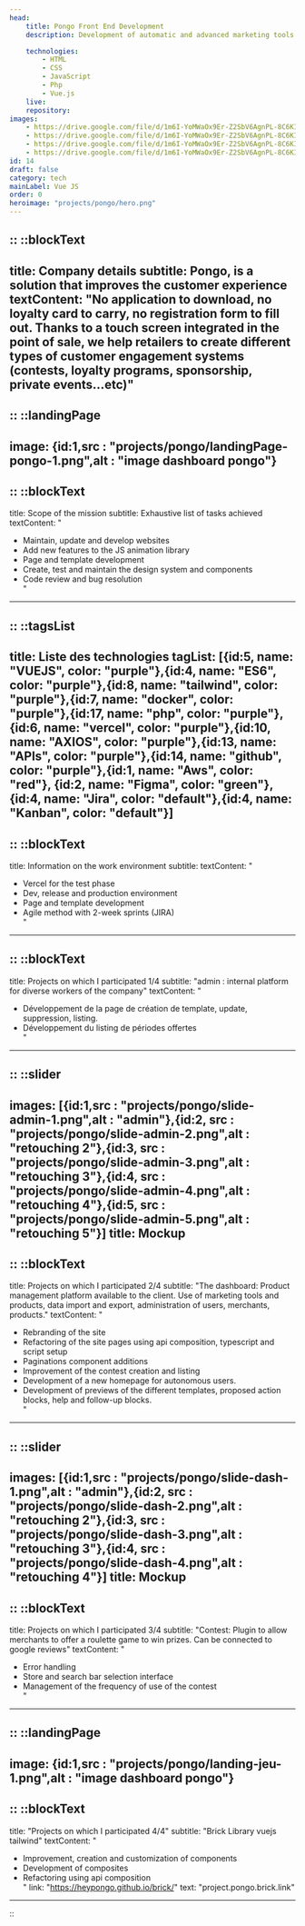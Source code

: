 ```yaml
---
head:
    title: Pongo Front End Development
    description: Development of automatic and advanced marketing tools.

    technologies: 
        - HTML
        - CSS
        - JavaScript
        - Php
        - Vue.js
    live: 
    repository: 
images:
    - https://drive.google.com/file/d/1m6I-YoMWaOx9Er-Z2SbV6AgnPL-8C6KI/view?usp=sharing
    - https://drive.google.com/file/d/1m6I-YoMWaOx9Er-Z2SbV6AgnPL-8C6KI/view?usp=sharing
    - https://drive.google.com/file/d/1m6I-YoMWaOx9Er-Z2SbV6AgnPL-8C6KI/view?usp=sharing
    - https://drive.google.com/file/d/1m6I-YoMWaOx9Er-Z2SbV6AgnPL-8C6KI/view?usp=sharing
id: 14
draft: false
category: tech
mainLabel: Vue JS
order: 0
heroimage: "projects/pongo/hero.png"
---
```

::
::blockText
---
title: Company details
subtitle: Pongo, is a solution that improves the customer experience 
textContent: "No application to download, no loyalty card to carry, no registration form to fill out. Thanks to a touch screen integrated in the point of sale, we help retailers to create different types of customer engagement systems (contests, loyalty programs, sponsorship, private events...etc)"
---
::
::landingPage
---
image: {id:1,src : "projects/pongo/landingPage-pongo-1.png",alt : "image dashboard pongo"}
---
::
::blockText
---
title: Scope of the mission
subtitle: Exhaustive list of tasks achieved
textContent: "
- Maintain, update and develop websites <br/>
- Add new features to the JS animation library<br/>
- Page and template development<br/>
- Create, test and maintain the design system and components<br/>
- Code review and bug resolution<br/>
"
---
::
::tagsList
---
title: Liste des technologies
tagList: [{id:5, name: "VUEJS", color: "purple"},{id:4, name: "ES6", color: "purple"},{id:8, name: "tailwind", color: "purple"},{id:7, name: "docker", color: "purple"},{id:17, name: "php", color: "purple"},{id:6, name: "vercel", color: "purple"},{id:10, name: "AXIOS", color: "purple"},{id:13, name: "APIs", color: "purple"},{id:14, name: "github", color: "purple"},{id:1, name: "Aws", color: "red"}, {id:2, name: "Figma", color: "green"},{id:4, name: "Jira", color: "default"},{id:4, name: "Kanban", color: "default"}]
---
::
::blockText
---
title: Information on the work environment
subtitle: 
textContent: "
- Vercel for the test phase<br/>
- Dev, release and production environment<br/>
- Page and template development<br/>
- Agile method with 2-week sprints (JIRA)<br/>
"
---
::
::blockText
---
title: Projects on which I participated 1/4
subtitle: "admin : internal platform for diverse workers of the company"
textContent: "
- Développement de la page de création de template, update, suppression, listing. <br/>
- Développement du listing de périodes offertes<br/>
  "
---
::
::slider
---
images: [{id:1,src : "projects/pongo/slide-admin-1.png",alt : "admin"},{id:2, src : "projects/pongo/slide-admin-2.png",alt : "retouching 2"},{id:3, src : "projects/pongo/slide-admin-3.png",alt : "retouching 3"},{id:4, src : "projects/pongo/slide-admin-4.png",alt : "retouching 4"},{id:5, src : "projects/pongo/slide-admin-5.png",alt : "retouching 5"}]
title: Mockup
---
::
::blockText
---
title: Projects on which I participated 2/4
subtitle: "The dashboard: Product management platform available to the client. Use of marketing tools and products, data import and export, administration of users, merchants, products."
textContent: "
- Rebranding of the site<br/>
- Refactoring of the site pages using api composition, typescript and script setup<br/>
- Paginations component additions<br/>
- Improvement of the contest creation and listing<br/>
- Development of a new homepage for autonomous users.<br/>
- Development of previews of the different templates, proposed action blocks, help and follow-up blocks.<br/>
"
---
::
::slider
---
images: [{id:1,src : "projects/pongo/slide-dash-1.png",alt : "admin"},{id:2, src : "projects/pongo/slide-dash-2.png",alt : "retouching 2"},{id:3, src : "projects/pongo/slide-dash-3.png",alt : "retouching 3"},{id:4, src : "projects/pongo/slide-dash-4.png",alt : "retouching 4"}]
title: Mockup
---
::
::blockText
---
title: Projects on which I participated 3/4
subtitle: "Contest: Plugin to allow merchants to offer a roulette game to win prizes. Can be connected to google reviews"
textContent: "
- Error handling<br/>
- Store and search bar selection interface<br/>
- Management of the frequency of use of the contest<br/>
"
---
::
::landingPage
---
image: {id:1,src : "projects/pongo/landing-jeu-1.png",alt : "image dashboard pongo"}
---
::
::blockText
---
title: "Projects on which I participated 4/4"
subtitle: "Brick Library vuejs tailwind"
textContent: "
- Improvement, creation and customization of components<br/>
- Development of composites<br/>
- Refactoring using api composition<br/>
"
link: "https://heypongo.github.io/brick/"
text: "project.pongo.brick.link"
---
::




